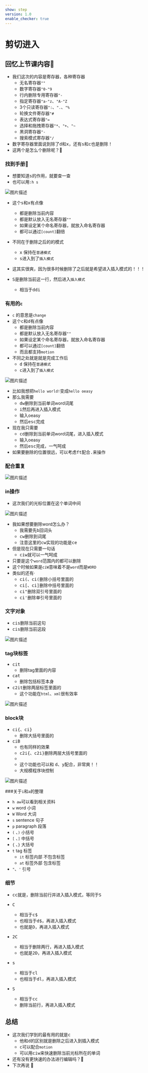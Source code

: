 ```yaml
---
show: step
version: 1.0
enable_checker: true
---
```


# 剪切进入

## 回忆上节课内容🤔

- 我们这次的内容是寄存器，各种寄存器
	- 无名寄存器`""`
	- 数字寄存器`"0-"9`
	- 行内删除专用寄存器`"-`
	- 指定寄存器`"a-"z`、`"A-"Z`
	- 3个只读寄存器`":`、`".`、`"%`
	- 轮换文件寄存器`"#`
	- 表达式寄存器`"=`
	- 选择和拖拽寄存器`"*`、`"+`、`"~`
	- 黑洞寄存器`"-`
	- 搜索模式寄存器`"/`
- 数字寄存器里面说到除了<kbd>d</kbd>和<kbd>x</kbd>，还有<kbd>s</kbd>和<kbd>c</kbd>也是删除！
- 这两个是怎么个删除呢？🤔

### 找到手册📕

- 想要知道<kbd>s</kbd>的作用，就要查一查
- 也可以用`:h s`

![图片描述](https://doc.shiyanlou.com/courses/uid1190679-20210131-1612078150297)

- 这个<kbd>s</kbd>和<kbd>x</kbd>有点像
	- 都是删除当前内容
	- 都是默认放入无名寄存器`""`
	- 如果设定某个命名寄存器，就放入命名寄存器
	- 都可以通过`[count]`翻倍
- 不同在于删除之后的的模式
	- <kbd>x</kbd> 保持在`普通模式`
	- <kbd>s</kbd>进入到了`插入模式`
- 这其实很爽，因为很多时候删除了之后就是希望进入插入模式的！！！

- <kbd>S</kbd>是删除当前这一行，然后进入`插入模式`
	- 相当于<kbd>d</kbd><kbd>d</kbd><kbd>i</kbd>

### 有用的`c`

- `c` 的意思是`change`
- 这个<kbd>c</kbd>和<kbd>d</kbd>有点像
	- 都是删除当前内容
	- 都是默认放入无名寄存器`""`
	- 如果设定某个命名寄存器，就放入命名寄存器
	- 都可以通过`[count]`翻倍
	- 而且都支持`motion`
- 不同之处就是就是完成工作后
	- <kbd>d</kbd> 保持在`普通模式`
	- <kbd>c</kbd>进入到了`插入模式`

![图片描述](https://doc.shiyanlou.com/courses/uid1190679-20210131-1612078966278)

- 比如我想把`hello world!`变成`hello oeasy`
- 那么我需要
	- <kbd>d</kbd><kbd>w</kbd>删除到当前单词word词尾
	- <kbd>i</kbd>然后再进入插入模式
	- 输入oeasy
	- 然后<kbd>esc</kbd>完成
- 现在我只需要
	- <kbd>c</kbd><kbd>d</kbd>删除到当前单词word词尾，进入插入模式
	- 输入oeasy
	- 然后<kbd>esc</kbd>完成，一气呵成
- 如果要删除的位置很远，可以考虑<kbd>f</kbd><kbd>t</kbd>配合<kbd>.</kbd>来操作

### 配合重复

![图片描述](https://doc.shiyanlou.com/courses/uid1190679-20210706-1625536487246)

### in操作

- 这次我们的光标位置在这个单词中间

![图片描述](https://doc.shiyanlou.com/courses/uid1190679-20210131-1612079377883)

- 我如果想要删除word怎么办？
	- 我需要先<kbd>b</kbd>回词头
	- <kbd>c</kbd><kbd>w</kbd>删除到词尾
	- 注意这里的<kbd>c</kbd><kbd>w</kbd>实现的功能是<kbd>c</kbd><kbd>e</kbd>
- 但是现在只需要一句话	
	- <kbd>c</kbd><kbd>i</kbd><kbd>w</kbd>就可以一气呵成
- 只要是这个`word`范围内的都可以删除
- 这个时候如果是`ciW`意味着不是`word`而是`WORD`
- 类似的还有·
	-  <kbd>c</kbd><kbd>i</kbd><kbd>(</kbd>、<kbd>c</kbd><kbd>i</kbd><kbd>(</kbd>删除小括号里面的
	-  <kbd>c</kbd><kbd>i</kbd><kbd>[</kbd>、<kbd>c</kbd><kbd>i</kbd><kbd>]</kbd>删除中括号里面的
	-  <kbd>c</kbd><kbd>i</kbd><kbd>"</kbd>删除双引号里面的  
	-  <kbd>c</kbd><kbd>i</kbd><kbd>'</kbd>删除单引号里面的  

### 文字对象

-  <kbd>c</kbd><kbd>i</kbd><kbd>s</kbd>删除当前这句
-  <kbd>c</kbd><kbd>i</kbd><kbd>s</kbd>删除当前这段

![图片描述](https://doc.shiyanlou.com/courses/uid1190679-20210706-1625535250617)

### tag块标签

-  <kbd>c</kbd><kbd>i</kbd><kbd>t</kbd>
	-  删除tag里面的内容
-  <kbd>c</kbd><kbd>a</kbd><kbd>t</kbd>
	-  删除包括标签本身
-  <kbd>c</kbd><kbd>2</kbd><kbd>i</kbd><kbd>t</kbd>删除两层标签里面的 
	-  这个功能在`html`、`xml`很有效率

![图片描述](https://doc.shiyanlou.com/courses/uid1190679-20210706-1625535344273)

### block块

-  <kbd>c</kbd><kbd>i</kbd><kbd>{</kbd>、<kbd>c</kbd><kbd>i</kbd><kbd>}</kbd>
	-  删除大括号里面的
-  <kbd>c</kbd><kbd>i</kbd><kbd>B</kbd>
	-  也有同样的效果 
	-  <kbd>c</kbd><kbd>2</kbd><kbd>i</kbd><kbd>{</kbd>、<kbd>c</kbd><kbd>2</kbd><kbd>i</kbd><kbd>}</kbd>删除两层大括号里面的 
	-  
	-  这个功能也可以和 <kbd>d</kbd>、<kbd>y</kbd>配合，非常爽！！
	-  大规模程序块控制

![图片描述](https://doc.shiyanlou.com/courses/uid1190679-20210706-1625535720189)

###关于`i`和`a`的整理
- `h aw`可以看到相关资料
- `w` word 小词
- `W` Word 大词
- `s` sentence 句子
- `p` paragraph 段落
- `(` 、`)` 小括号
- `[` 、`]` 中括号
- `{` 、`}` 大括号
- `t` tag 标签
	- `it` 标签内部 不包含标签
	- `at` 标签外部 包含标签
- `"`、`'` 引号

### 细节

- <kbd>c</kbd><kbd>c</kbd>就是，删除当前行并进入插入模式，等同于<kbd>S</kbd>
- <kbd>C</kbd>
	- 相当于<kbd>c</kbd><kbd>$</kbd>
	- 也相当于<kbd>d</kbd><kbd>$</kbd>，再进入插入模式
	- 也就是<kbd>D</kbd>，再进入插入模式
- <kbd>2</kbd><kbd>C</kbd>
	- 相当于删除两行，再进入插入模式
	- 也就是<kbd>2</kbd><kbd>D</kbd>，再进入插入模式
- <kbd>s</kbd>
	- 相当于<kbd>c</kbd><kbd>l</kbd>
	- 也相当于<kbd>d</kbd><kbd>l</kbd>，再进入插入模式

- <kbd>S</kbd>
	- 相当于<kbd>c</kbd><kbd>c</kbd>
	- 删除当前行，再进入插入模式
	
## 总结

- 这次我们学到的最有用的就是<kbd>c</kbd>
	- 他和<kbd>d</kbd>的区别就是删除之后进入到插入模式
	- <kbd>c</kbd>可以配合`motion`
	- 可以用<kbd>c</kbd><kbd>i</kbd><kbd>w</kbd>来快速删除当前光标所在的单词
- 还有没有更快速的办法进行编辑吗？🤔
- 下次再说 👋






